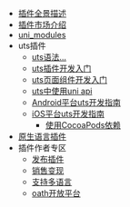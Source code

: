 * [插件全景描述](/plugin/README.md)
* [插件市场介绍](/plugin/plugin-ext-introduction.md)
* [uni_modules](/plugin/uni_modules.md)
* uts插件
  * [uts语法...](/uts/)
  * [uts插件开发入门](uts-plugin.md)
  * [uts页面组件开发入门](uts-component.md)
  * [uts中使用uni api](uts-uni-api.md)
  * [Android平台uts开发指南](uts-for-android.md)
  * [iOS平台uts开发指南](uts-for-ios.md)
	* [使用CocoaPods依赖](uts-ios-cocoapods.md)
* [原生语言插件](/plugin/native-plugin.md)
* 插件作者专区
  * [发布插件](/plugin/publish.md)
  * [销售变现](/plugin/sell.md)
  * [支持多语言](/plugin/language.md)
  * [oath开放平台](/plugin/oath.md)
